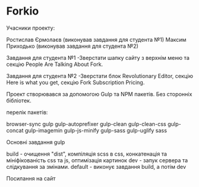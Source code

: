 # Forkio

Учасники проекту:

Ростислав Єрмолаєв (виконував завдання для студента №1)
Максим Приходько (виконував завдання для студента №2)


Завдання для студента №1
-Зверстати шапку сайту з верхнім меню та   секцію People Are Talking About Fork.

Завдання для студента №2
-Зверстати блок Revolutionary Editor, секцію Here is what you get, секцію Fork Subscription Pricing.

Проект створювався за допомогою Gulp та NPM пакетів. Без сторонніх бібліотек.

перелік пакетів:

browser-sync
gulp
gulp-autoprefixer
gulp-clean
gulp-clean-css
gulp-concat
gulp-imagemin
gulp-js-minify
gulp-sass
gulp-uglify
sass


Основні завдання gulp

build -  очищення "dist", компіляція scss в css, конкатенація та мініфікованість сss та  js, оптимізація картинок
dev -  запук сервера та слідкування за змінами.
default -  виконує завдання build, а потім dev


Посилання на сайт
